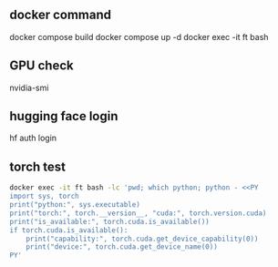 ## docker command
docker compose build
docker compose up -d
docker exec -it ft bash

## GPU check
nvidia-smi

## hugging face login
hf auth login

## torch test
```bash
docker exec -it ft bash -lc 'pwd; which python; python - <<PY
import sys, torch
print("python:", sys.executable)
print("torch:", torch.__version__, "cuda:", torch.version.cuda)
print("is_available:", torch.cuda.is_available())
if torch.cuda.is_available():
    print("capability:", torch.cuda.get_device_capability(0))
    print("device:", torch.cuda.get_device_name(0))
PY'
```